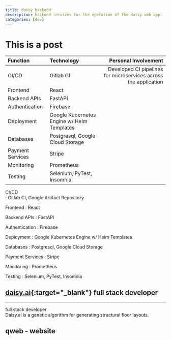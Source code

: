 ```yaml
---
title: daisy backend
description: backend services for the operation of the daisy web app.
categories: [dev]
---
```


# This is a post


| Function  | Technology                            | Personal Involvement |
| :----------- | :------------------------------------ | -----------------: |
| CI/CD        | Gitlab CI | Developed CI pipelines for microservices across the application
| Frontend     | React                                 |
| Backend APIs | FastAPI                               |
| Authentication | Firebase                            |
| Deployment | Google Kubernetes Engine w/ Helm Templates |
| Databases | Postgresql, Google Cloud Storage| 
| Payment Services | Stripe |
| Monitoring | Prometheus                               |
| Testing | Selenium, PyTest, Insomnia |


CI/CD        
: Gitlab CI, Google Artifact Repository

Frontend
: React

Backend APIs
: FastAPI

Authentication
: Firebase

Deployment
: Google Kubernetes Engine w/ Helm Templates

Databases
: Postgresql, Google Cloud Storage

Payment Services 
: Stripe

Monitoring
: Prometheus

Testing
: Selenium, PyTest, Insomnia

## [daisy.ai](https://www.daisy.ai){:target="_blank"} <span> full stack developer
---
full stack developer <br>
Daisy.ai is a genetic algorithm for generating structural floor layouts.


## qweb - website
